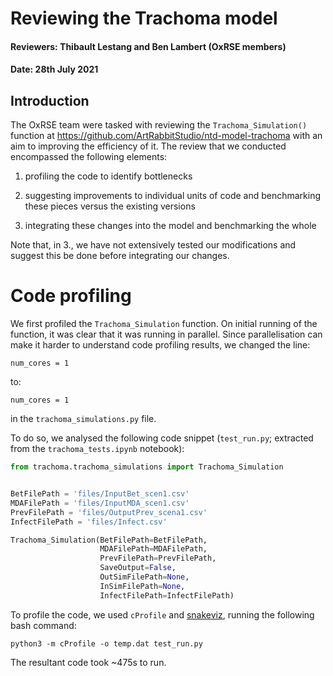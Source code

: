 # Reviewing the Trachoma model

#### Reviewers: Thibault Lestang and Ben Lambert (OxRSE members)

#### Date: 28th July 2021

## Introduction

The OxRSE team were tasked with reviewing the `Trachoma_Simulation()` function at https://github.com/ArtRabbitStudio/ntd-model-trachoma with an aim to improving the efficiency of it. The review that we conducted encompassed the following elements:

1. profiling the code to identify bottlenecks

2. suggesting improvements to individual units of code and benchmarking these pieces versus the existing versions

3. integrating these changes into the model and benchmarking the whole 

Note that, in 3., we have not extensively tested our modifications and suggest this be done before integrating our changes.



# Code profiling

We first profiled the `Trachoma_Simulation` function. On initial running of the function, it was clear that it was running in parallel. Since parallelisation can make it harder to understand code profiling results, we changed the line:

`num_cores = 1`

to:

`num_cores = 1`

in the `trachoma_simulations.py` file.



To do so, we analysed the following code snippet (`test_run.py`; extracted from the `trachoma_tests.ipynb` notebook):

```python
from trachoma.trachoma_simulations import Trachoma_Simulation


BetFilePath = 'files/InputBet_scen1.csv'
MDAFilePath = 'files/InputMDA_scen1.csv'
PrevFilePath = 'files/OutputPrev_scena1.csv'
InfectFilePath = 'files/Infect.csv'

Trachoma_Simulation(BetFilePath=BetFilePath,
                    MDAFilePath=MDAFilePath,
                    PrevFilePath=PrevFilePath,
                    SaveOutput=False,
                    OutSimFilePath=None,
                    InSimFilePath=None,
                    InfectFilePath=InfectFilePath)
```

To profile the code, we used `cProfile` and [snakeviz](https://jiffyclub.github.io/snakeviz/), running the following bash command:

`python3 -m cProfile -o temp.dat test_run.py`

The resultant code took ~475s to run.